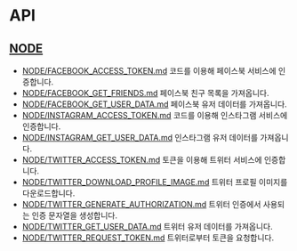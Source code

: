 # API

## [NODE](NODE/README.md)
* [NODE/FACEBOOK_ACCESS_TOKEN.md](NODE/FACEBOOK_ACCESS_TOKEN.md) 코드를 이용해 페이스북 서비스에 인증합니다.
* [NODE/FACEBOOK_GET_FRIENDS.md](NODE/FACEBOOK_GET_FRIENDS.md) 페이스북 친구 목록을 가져옵니다.
* [NODE/FACEBOOK_GET_USER_DATA.md](NODE/FACEBOOK_GET_USER_DATA.md) 페이스북 유저 데이터를 가져옵니다.
* [NODE/INSTAGRAM_ACCESS_TOKEN.md](NODE/INSTAGRAM_ACCESS_TOKEN.md) 코드를 이용해 인스타그램 서비스에 인증합니다.
* [NODE/INSTAGRAM_GET_USER_DATA.md](NODE/INSTAGRAM_GET_USER_DATA.md) 인스타그램 유저 데이터를 가져옵니다.
* [NODE/TWITTER_ACCESS_TOKEN.md](NODE/TWITTER_ACCESS_TOKEN.md) 토큰을 이용해 트위터 서비스에 인증합니다.
* [NODE/TWITTER_DOWNLOAD_PROFILE_IMAGE.md](NODE/TWITTER_DOWNLOAD_PROFILE_IMAGE.md) 트위터 프로필 이미지를 다운로드합니다.
* [NODE/TWITTER_GENERATE_AUTHORIZATION.md](NODE/TWITTER_GENERATE_AUTHORIZATION.md) 트위터 인증에서 사용되는 인증 문자열을 생성합니다.
* [NODE/TWITTER_GET_USER_DATA.md](NODE/TWITTER_GET_USER_DATA.md) 트위터 유저 데이터를 가져옵니다.
* [NODE/TWITTER_REQUEST_TOKEN.md](NODE/TWITTER_REQUEST_TOKEN.md) 트위터로부터 토큰을 요청합니다.
